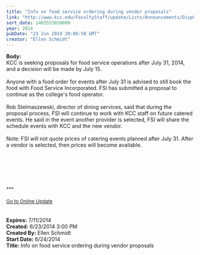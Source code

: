 ```yaml
---
title: "Info on food service ordering during vendor proposals"
link: "http://www.kcc.edu/FacultyStaff/update/Lists/Announcements/DispForm.aspx?ID=1548"
sort_date: 1403553650000
year: 2014
pubDate: "23 Jun 2014 20:00:50 GMT"
creator: "Ellen Schmidt"
---
```


<div><b>Body:</b> <div class="ExternalClassE213F1D0711649AA8B319C89041D3369">
<div>
<div>KCC is seeking proposals for food service operations after July 31, 2014, and a decision will be made by July 15. <br /> <br />Anyone with a food order for events after July 31 is advised to still book the food with Food Service Incorporated. FSI has submitted a proposal to continue as the college's food operator. </div>
<div> </div>
<div>Rob Stelmaszewski, director of dining services, said that during the proposal process, FSI will continue to work with KCC staff on future catered events. He said in the event another provider is selected, FSI will share the schedule events with KCC and the new vendor.<br /> <br />Note: FSI will not quote prices of catering events planned after July 31. After a vendor is selected, then prices will become available.</div>
<div> </div>
<div><br /> </div></div>
<div> </div>
<div>
<div> </div>
<div>
<div class="ExternalClass473E5F57DC9E45AE80B023AF92F4BFA4"><br /></div>
<div class="ExternalClass473E5F57DC9E45AE80B023AF92F4BFA4"><font size="2">***</font></div>
<div class="ExternalClass473E5F57DC9E45AE80B023AF92F4BFA4"><font size="2"></font> </div>
<div class="ExternalClass473E5F57DC9E45AE80B023AF92F4BFA4"><a href="/FacultyStaff/update/Pages/dailyupdate.aspx"><font size="2">Go to Online Update</font></a></div>
<div class="ExternalClass473E5F57DC9E45AE80B023AF92F4BFA4"><font size="2"></font> </div></div></div>
<div> </div></div></div>
<div><b>Expires:</b> 7/11/2014</div>
<div><b>Created:</b> 6/23/2014 3:00 PM</div>
<div><b>Created By:</b> Ellen Schmidt</div>
<div><b>Start Date:</b> 6/24/2014</div>
<div><b>Title:</b> Info on food service ordering during vendor proposals</div>
